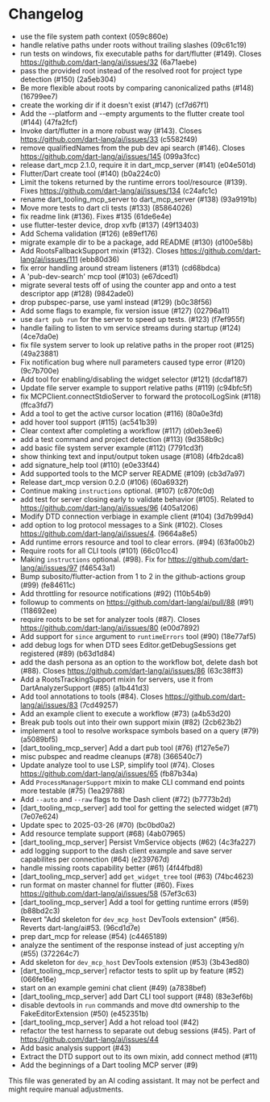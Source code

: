 # Changelog

*   use the file system path context (059c860e)
*   handle relative paths under roots without trailing slashes (09c61c19)
*   run tests on windows, fix executable paths for dart/flutter (#149). Closes https://github.com/dart-lang/ai/issues/32 (6a71aebe)
*   pass the provided root instead of the resolved root for project type detection (#150) (2a5eb304)
*   Be more flexible about roots by comparing canonicalized paths (#148) (16799ee7)
*   create the working dir if it doesn't exist (#147) (cf7d67f1)
*   Add the --platform and --empty arguments to the flutter create tool (#144) (47fa2fcf)
*   Invoke dart/flutter in a more robust way (#143). Closes https://github.com/dart-lang/ai/issues/33 (c5582f49)
*   remove qualifiedNames from the pub dev api search (#146). Closes https://github.com/dart-lang/ai/issues/145 (099a3fcc)
*   release dart_mcp 2.1.0, require it in dart_mcp_server (#141) (e04e501d)
*   Flutter/Dart create tool (#140) (b0a224c0)
*   Limit the tokens returned by the runtime errors tool/resource (#139). Fixes https://github.com/dart-lang/ai/issues/134 (c24afc1c)
*   rename dart_tooling_mcp_server to dart_mcp_server (#138) (93a9191b)
*   Move more tests to dart cli tests (#133) (85864026)
*   fix readme link (#136). Fixes #135 (61de6e4e)
*   use flutter-tester device, drop xvfb (#137) (49f13403)
*   Add Schema validation (#126) (e89ef176)
*   migrate example dir to be a package, add README (#130) (d100e58b)
*   Add RootsFallbackSupport mixin (#132). Closes https://github.com/dart-lang/ai/issues/111 (ebb80d36)
*   fix error handling around stream listeners (#131) (cd68bdca)
*   A 'pub-dev-search' mcp tool (#103) (e67dced1)
*   migrate several tests off of using the counter app and onto a test descriptor app (#128) (9842ade0)
*   drop pubspec-parse, use yaml instead (#129) (b0c38f56)
*   Add some flags to example, fix version issue (#127) (02796a11)
*   use `dart pub run` for the server to speed up tests. (#123) (f7ef955f)
*   handle failing to listen to vm service streams during startup (#124) (4ce7da0e)
*   fix file system server to look up relative paths in the proper root (#125) (49a23881)
*   Fix notification bug where null parameters caused type error (#120) (9c7b700e)
*   Add tool for enabling/disabling the widget selector (#121) (dcdaf187)
*   Update file server example to support relative paths (#119) (c94bfc5f)
*   fix MCPClient.connectStdioServer to forward the protocolLogSink (#118) (ffca3fd7)
*   Add a tool to get the active cursor location (#116) (80a0e3fd)
*   add hover tool support (#115) (ac541b39)
*   Clear context after completing a workflow (#117) (d0eb3ee6)
*   add a test command and project detection (#113) (9d358b9c)
*   add basic file system server example (#112) (7791cd3f)
*   show thinking text and input/output token usage (#108) (4fb2dca8)
*   add signature_help tool (#110) (e0e33f44)
*   Add supported tools to the MCP server README (#109) (cb3d7a97)
*   Release dart_mcp version 0.2.0 (#106) (60a6932f)
*   Continue making `instructions` optional. (#107) (c870fc0d)
*   add test for server closing early to validate behavior (#105). Related to https://github.com/dart-lang/ai/issues/96 (405a1206)
*   Modify DTD connection verbiage in example client (#104) (3d7b99d4)
*   add option to log protocol messages to a Sink<String> (#102). Closes https://github.com/dart-lang/ai/issues/4. (9664a8e5)
*   Add runtime errors resource and tool to clear errors. (#94) (63fa00b2)
*   Require roots for all CLI tools (#101) (66c01cc4)
*   Making `instructions` optional. (#98). Fix for https://github.com/dart-lang/ai/issues/97 (f46543a1)
*   Bump subosito/flutter-action from 1 to 2 in the github-actions group (#99) (fe84611c)
*   Add throttling for resource notifications (#92) (110b54b9)
*   followup to comments on https://github.com/dart-lang/ai/pull/88 (#91) (118692ee)
*   require roots to be set for analyzer tools (#87). Closes https://github.com/dart-lang/ai/issues/80 (e00d7892)
*   Add support for `since` argument to `runtimeErrors` tool (#90) (18e77af5)
*   add debug logs for when DTD sees Editor.getDebugSessions get registered (#89) (b63d1d84)
*   add the dash persona as an option to the workflow bot, delete dash bot (#88). Closes https://github.com/dart-lang/ai/issues/86 (63c38ff3)
*   Add a RootsTrackingSupport mixin for servers, use it from DartAnalyzerSupport (#85) (a1b441d3)
*   Add tool annotations to tools (#84). Closes https://github.com/dart-lang/ai/issues/83 (7cd49257)
*   Add an example client to execute a workflow (#73) (a4b53d20)
*   Break pub tools out into their own support mixin (#82) (2cb623b2)
*   implement a tool to resolve workspace symbols based on a query (#79) (a5089bf5)
*   [dart_tooling_mcp_server] Add a dart pub tool (#76) (f127e5e7)
*   misc pubspec and readme cleanups (#78) (366540c7)
*   Update analyze tool to use LSP, simplify tool (#74). Closes https://github.com/dart-lang/ai/issues/65 (fb87b34a)
*   Add `ProcessManagerSupport` mixin to make CLI command end points more testable (#75) (1ea29788)
*   Add `--auto` and `--raw` flags to the Dash client (#72) (b7773b2d)
*   [dart_tooling_mcp_server] add tool for getting the selected widget (#71) (7e07e624)
*   Update spec to 2025-03-26 (#70) (bc0bd0a2)
*   Add resource template support (#68) (4ab07965)
*   [dart_tooling_mcp_server] Persist VmService objects (#62) (4c3fa227)
*   add logging support to the dash client example and save server capabilites per connection (#64) (e239767d)
*   handle missing roots capability better (#61) (4f44fbd8)
*   [dart_tooling_mcp_server] add `get_widget_tree` tool (#63) (74bc4623)
*   run format on master channel for flutter (#60). Fixes https://github.com/dart-lang/ai/issues/58 (57ef3c63)
*   [dart_tooling_mcp_server] Add a tool for getting runtime errors (#59) (b88bd2c3)
*   Revert "Add skeleton for `dev_mcp_host` DevTools extension" (#56). Reverts dart-lang/ai#53. (96cd1d7e)
*   prep dart_mcp for release (#54) (c4465189)
*   analyze the sentiment of the response instead of just accepting y/n (#55) (372264c7)
*   Add skeleton for `dev_mcp_host` DevTools extension (#53) (3b43ed80)
*   [dart_tooling_mcp_server] refactor tests to split up by feature (#52) (066fe16e)
*   start on an example gemini chat client (#49) (a7838bef)
*   [dart_tooling_mcp_server] add Dart CLI tool support (#48) (83e3ef6b)
*   disable devtools in `run` commands and move dtd ownership to the FakeEditorExtension (#50) (e452351b)
*   [dart_tooling_mcp_server] Add a hot reload tool (#42)
*   refactor the test harness to separate out debug sessions (#45). Part of https://github.com/dart-lang/ai/issues/44
*   Add basic analysis support (#43)
*   Extract the DTD support out to its own mixin, add connect method (#11)
*   Add the beginnings of a Dart tooling MCP server (#9)

This file was generated by an AI coding assistant. It may not be perfect and might require manual adjustments.
